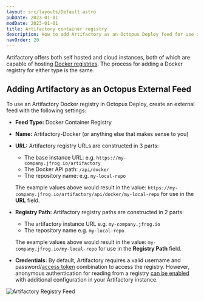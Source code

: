 ```yaml
---
layout: src/layouts/Default.astro
pubDate: 2023-01-01
modDate: 2023-01-01
title: Artifactory container registry
description: How to add Artifactory as an Octopus Deploy feed for use in Docker steps.
navOrder: 20
---
```


Artifactory offers both self hosted and cloud instances, both of which are capable of hosting [Docker registries](https://jfrog.com/help/r/jfrog-artifactory-documentation/jfrog-container-registry). The process for adding a Docker registry for either type is the same.

## Adding Artifactory as an Octopus External Feed

To use an Artifactory Docker registry in Octopus Deploy, create an external feed with the following settings:

- **Feed Type:** Docker Container Registry
- **Name:** Artifactory-Docker (or anything else that makes sense to you)
- **URL:** Artifactory registry URLs are constructed in 3 parts:
  - The base instance URL: e.g. `https://my-company.jfrog.io/artifactory`
  - The Docker API path: `/api/docker`
  - The repository name: e.g. `my-local-repo`
  
  The example values above would result in the value: `https://my-company.jfrog.io/artifactory/api/docker/my-local-repo` for use in the **URL** field.

- **Registry Path:** Artifactory registry paths are constructed in 2 parts:
  - The artifactory instance URL e.g. `my-company.jfrog.io`
  - The repository name e.g. `my-local-repo`

  The example values above would result in the value: `my-company.jfrog.io/my-local-repo` for use in the **Registry Path** field.
- **Credentials:** By default, Artifactory requires a valid username and password/[access token](https://jfrog.com/help/r/jfrog-platform-administration-documentation/access-tokens) combination to access the registry. However, anonymous authentication for reading from a registry [can be enabled](https://jfrog.com/help/r/how-to-perform-anonymous-pulls-but-require-authentication-for-pushing-to-a-docker-repository) with additional configuration in your Artifactory instance.

![Artifactory Registry Feed](/docs/packaging-applications/package-repositories/guides/container-registries/images/artifactory-docker-feed.png)
